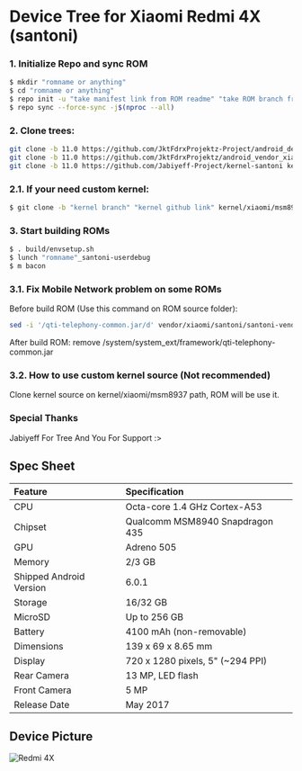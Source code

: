 # Device Tree for Xiaomi Redmi 4X (santoni)

### 1. Initialize Repo and sync ROM
```bash
$ mkdir "romname or anything"
$ cd "romname or anything"
$ repo init -u "take manifest link from ROM readme" "take ROM branch from ROM readme"
$ repo sync --force-sync -j$(nproc --all)
```
### 2. Clone trees:
```bash
git clone -b 11.0 https://github.com/JktFdrxProjektz-Project/android_device_xiaomi_santonni device/xiaomi/santoni
git clone -b 11.0 https://github.com/JktFdrxProjektz/android_vendor_xiaomi_santonni vendor/xiaomi
git clone -b 11.0 https://github.com/Jabiyeff-Project/kernel-santoni kernel/xiaomi/santoni
```
### 2.1. If your need custom kernel:
```bash
$ git clone -b "kernel branch" "kernel github link" kernel/xiaomi/msm8937
```
### 3. Start building ROMs
```bash
$ . build/envsetup.sh
$ lunch "romname"_santoni-userdebug
$ m bacon
```
### 3.1. Fix Mobile Network problem on some ROMs
Before build ROM (Use this command on ROM source folder):
```bash
sed -i '/qti-telephony-common.jar/d' vendor/xiaomi/santoni/santoni-vendor.mk
```
After build ROM:
remove /system/system_ext/framework/qti-telephony-common.jar

### 3.2. How to use custom kernel source (Not recommended)
Clone kernel source on kernel/xiaomi/msm8937 path, ROM will be use it.

### Special Thanks
Jabiyeff For Tree
And You For Support :>

## Spec Sheet

| Feature                 | Specification                     |
| :---------------------- | :-------------------------------- |
| CPU                     | Octa-core 1.4 GHz Cortex-A53      |
| Chipset                 | Qualcomm MSM8940 Snapdragon 435   |
| GPU                     | Adreno 505                        |
| Memory                  | 2/3 GB                            |
| Shipped Android Version | 6.0.1                             |
| Storage                 | 16/32 GB                          |
| MicroSD                 | Up to 256 GB                      |
| Battery                 | 4100 mAh (non-removable)          |
| Dimensions              | 139 x 69 x 8.65 mm                |
| Display                 | 720 x 1280 pixels, 5" (~294 PPI)   |
| Rear Camera             | 13 MP, LED flash                  |
| Front Camera            | 5 MP                              |
| Release Date            | May 2017                          |

## Device Picture

![Redmi 4X](https://cdn.tgdd.vn/Products/Images/42/99145/xiaomi-redmi-4x-400-400x460.png "Redmi 4X")
